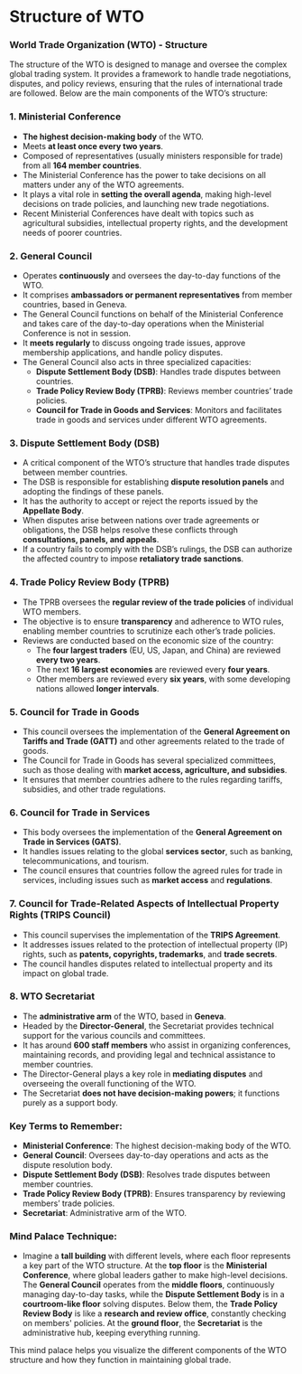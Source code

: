 # Structure of WTO

### **World Trade Organization (WTO) - Structure**

The structure of the WTO is designed to manage and oversee the complex global trading system. It provides a framework to handle trade negotiations, disputes, and policy reviews, ensuring that the rules of international trade are followed. Below are the main components of the WTO’s structure:

### 1. **Ministerial Conference**
   - **The highest decision-making body** of the WTO.
   - Meets **at least once every two years**.
   - Composed of representatives (usually ministers responsible for trade) from all **164 member countries**.
   - The Ministerial Conference has the power to take decisions on all matters under any of the WTO agreements.
   - It plays a vital role in **setting the overall agenda**, making high-level decisions on trade policies, and launching new trade negotiations.
   - Recent Ministerial Conferences have dealt with topics such as agricultural subsidies, intellectual property rights, and the development needs of poorer countries.

### 2. **General Council**
   - Operates **continuously** and oversees the day-to-day functions of the WTO.
   - It comprises **ambassadors or permanent representatives** from member countries, based in Geneva.
   - The General Council functions on behalf of the Ministerial Conference and takes care of the day-to-day operations when the Ministerial Conference is not in session.
   - It **meets regularly** to discuss ongoing trade issues, approve membership applications, and handle policy disputes.
   - The General Council also acts in three specialized capacities:
     - **Dispute Settlement Body (DSB)**: Handles trade disputes between countries.
     - **Trade Policy Review Body (TPRB)**: Reviews member countries’ trade policies.
     - **Council for Trade in Goods and Services**: Monitors and facilitates trade in goods and services under different WTO agreements.

### 3. **Dispute Settlement Body (DSB)**
   - A critical component of the WTO’s structure that handles trade disputes between member countries.
   - The DSB is responsible for establishing **dispute resolution panels** and adopting the findings of these panels.
   - It has the authority to accept or reject the reports issued by the **Appellate Body**.
   - When disputes arise between nations over trade agreements or obligations, the DSB helps resolve these conflicts through **consultations, panels, and appeals**.
   - If a country fails to comply with the DSB’s rulings, the DSB can authorize the affected country to impose **retaliatory trade sanctions**.

### 4. **Trade Policy Review Body (TPRB)**
   - The TPRB oversees the **regular review of the trade policies** of individual WTO members.
   - The objective is to ensure **transparency** and adherence to WTO rules, enabling member countries to scrutinize each other’s trade policies.
   - Reviews are conducted based on the economic size of the country:
     - The **four largest traders** (EU, US, Japan, and China) are reviewed **every two years**.
     - The next **16 largest economies** are reviewed every **four years**.
     - Other members are reviewed every **six years**, with some developing nations allowed **longer intervals**.

### 5. **Council for Trade in Goods**
   - This council oversees the implementation of the **General Agreement on Tariffs and Trade (GATT)** and other agreements related to the trade of goods.
   - The Council for Trade in Goods has several specialized committees, such as those dealing with **market access, agriculture, and subsidies**.
   - It ensures that member countries adhere to the rules regarding tariffs, subsidies, and other trade regulations.

### 6. **Council for Trade in Services**
   - This body oversees the implementation of the **General Agreement on Trade in Services (GATS)**.
   - It handles issues relating to the global **services sector**, such as banking, telecommunications, and tourism.
   - The council ensures that countries follow the agreed rules for trade in services, including issues such as **market access** and **regulations**.

### 7. **Council for Trade-Related Aspects of Intellectual Property Rights (TRIPS Council)**
   - This council supervises the implementation of the **TRIPS Agreement**.
   - It addresses issues related to the protection of intellectual property (IP) rights, such as **patents, copyrights, trademarks**, and **trade secrets**.
   - The council handles disputes related to intellectual property and its impact on global trade.

### 8. **WTO Secretariat**
   - The **administrative arm** of the WTO, based in **Geneva**.
   - Headed by the **Director-General**, the Secretariat provides technical support for the various councils and committees.
   - It has around **600 staff members** who assist in organizing conferences, maintaining records, and providing legal and technical assistance to member countries.
   - The Director-General plays a key role in **mediating disputes** and overseeing the overall functioning of the WTO.
   - The Secretariat **does not have decision-making powers**; it functions purely as a support body.

### **Key Terms to Remember:**
   - **Ministerial Conference**: The highest decision-making body of the WTO.
   - **General Council**: Oversees day-to-day operations and acts as the dispute resolution body.
   - **Dispute Settlement Body (DSB)**: Resolves trade disputes between member countries.
   - **Trade Policy Review Body (TPRB)**: Ensures transparency by reviewing members’ trade policies.
   - **Secretariat**: Administrative arm of the WTO.

### **Mind Palace Technique:**
   - Imagine a **tall building** with different levels, where each floor represents a key part of the WTO structure. At the **top floor** is the **Ministerial Conference**, where global leaders gather to make high-level decisions. The **General Council** operates from the **middle floors**, continuously managing day-to-day tasks, while the **Dispute Settlement Body** is in a **courtroom-like floor** solving disputes. Below them, the **Trade Policy Review Body** is like a **research and review office**, constantly checking on members' policies. At the **ground floor**, the **Secretariat** is the administrative hub, keeping everything running.

This mind palace helps you visualize the different components of the WTO structure and how they function in maintaining global trade.